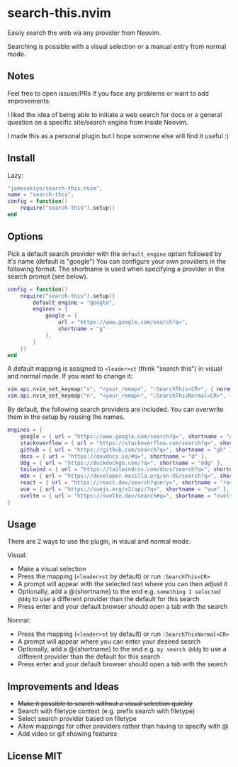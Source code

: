 # search-this.nvim
Easily search the web via any provider from Neovim.

Searching is possible with a visual selection or a manual entry from normal mode.

## Notes
Feel free to open issues/PRs if you face any problems or want to add improvements.

I liked the idea of being able to initiate a web search for docs or a general question on a specific site/search engine from inside Neovim.

I made this as a personal plugin but I hope someone else will find it useful :)

## Install
Lazy:
```lua
"jamesukiyo/search-this.nvim",
name = "search-this",
config = function()
    require("search-this").setup()
end
```

## Options
Pick a default search provider with the `default_engine` option followed by it's name (default is "google")
You can configure your own providers in the following format. The shortname is used when specifying a provider in the search prompt (see below).

```lua
config = function()
    require("search-this").setup({
        default_engine = "google",
        engines = {
            google = {
                url = "https://www.google.com/search?q=",
                shortname = "g"
            },
        }
    })
end
```

A default mapping is assigned to `<leader>st` (think "search this") in visual and normal mode.
If you want to change it:
```lua
vim.api.nvim_set_keymap("v", "<your_remap>", ":SearchThis<CR>", { noremap = true, silent = true })
vim.api.nvim_set_keymap("n", "<your_remap>", ":SearchThisNormal<CR>", { noremap = true, silent = true })
```

By default, the following search providers are included. You can overwrite them in the setup by reusing the names.
```lua
engines = {
    google = { url = "https://www.google.com/search?q=", shortname = "g" },
    stackoverflow = { url = "https://stackoverflow.com/search?q=", shortname = "s" },
    github = { url = "https://github.com/search?q=", shortname = "gh" },
    docs = { url = "https://devdocs.io/#q=", shortname = "d" },
    ddg = { url = "https://duckduckgo.com/?q=", shortname = "ddg" },
    tailwind = { url = "https://tailwindcss.com/docs/search?q=", shortname = "tw" },
    mdn = { url = "https://developer.mozilla.org/en-US/search?q=", shortname = "mdn" },
    react = { url = "https://react.dev/search?query=", shortname = "react" },
    vue = { url = "https://vuejs.org/v2/api/?q=", shortname = "vue" },
    svelte = { url = "https://svelte.dev/search#q=", shortname = "svelte" },
}
```

## Usage

There are 2 ways to use the plugin, in visual and normal mode.

Visual:
- Make a visual selection
- Press the mapping (`<leader>st` by default) or run `:SearchThis<CR>`
- A prompt will appear with the selected text where you can then adjust it
- Optionally, add a @{shortname} to the end e.g. `something I selected @ddg` to use a different provider than the default for this search
- Press enter and your default browser should open a tab with the search

Normal:
- Press the mapping (`<leader>st` by default) or run `:SearchThisNormal<CR>`
- A prompt will appear where you can enter your desired search
- Optionally, add a @{shortname} to the end e.g. `my search @ddg` to use a different provider than the default for this search
- Press enter and your default browser should open a tab with the search

## Improvements and Ideas
- ~~Make it possible to search without a visual selection quickly~~
- Search with filetype context (e.g. prefix search with filetype)
- Select search provider based on filetype
- Allow mappings for other providers rather than having to specify with @
- Add video or gif showing features

## License MIT
